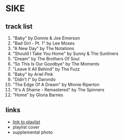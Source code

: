 # SIKE

## track list

1. "Baby" by Donnie & Joe Emerson
2. "Bad Girl - Pt. 1" by Lee Moses
3. "A New Day" by The Notations
4. "Should I Take You Home" by Sunny & The Sunliners
5. "Dream" by The Brothers Of Soul
6. "So This Is Our Goodbye" by The Moments
7. "Leave It All Behind" by The Fuzz
8. "Baby" by Ariel Pink
9. "Didn't I" by Darondo
10. "The Edge Of A Dream" by Minnie Riperton
11. "It's A Shame - Remastered" by The Spinners
12. "Home" by Gloria Barnes

## links

- [link to playlist](https://open.spotify.com/playlist/3AMD9UVcKtTJgMEGQGdMOM)
- playlist cover
- supplemental photo
